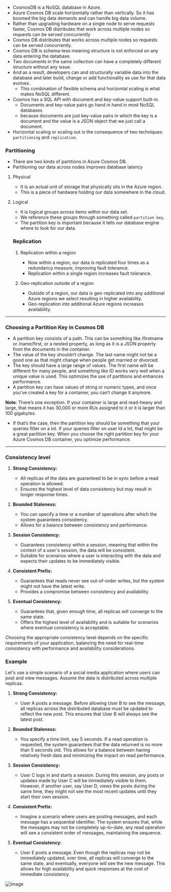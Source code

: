 - CosmosDB is a NoSQL database in Azure.
- Azure Cosmos DB scale horizontally rather than vertically. So it has boomed the big data demands and can handle big data volume.
- Rather than upgrading hardware on a single node to serve requests faster, Cosmos DB distributes that work across multiple nodes so requests can be served concurrently
- Cosmos DB distributes that works across multiple nodes so requests can be served concurrently.
- Cosmos DB is schema-less meaning structure is not enforced on any data entering the database.
- Two documents in the same collection can have a completely different structure without any issue. 
- And as a result, developers can and structurally variable data into the database and later build, change or add functionality as use for that data evolves. 
    - This combination of flexible schema and horizontal scaling is what makes NoSQL different.
- Cosmos has a SQL API with document and key-value support built-in. 
    - Documents and key-value pairs go hand in hand in most NoSQL databases 
    - because documents are just key-value pairs in which the key is a document and the value is a JSON object that we just call a document.
- Horizontal scaling or scaling out is the consequence of two techniques: `partitioning` and `replication`.

### Partitioning

- There are two kinds of partitions in Azure Cosmos DB.
- Partitioning our data across nodes improves database latency

1. Physical
    - It is an actual unit of storage that physically sits in the Azure region.
    - This is a piece of hardware holding our data somewhere in the cloud.

1. Logical
    - It is logical groups across items within our data set.
    - We reference these groups through something called `partition key`.
    - The partition key is important because it tells our database engine where to look for our data.

    ### Replication

    1. Replication within a region
        - Now within a region, our data is replicated four times as a redundancy measure, improving fault tolerance.
        - Replication within a single region increases fault tolerance.

    2. Geo-replication outside of a region
        - Outside of a region, our data is geo-replicated into any additional Azure regions we select resulting in higher availability.
        - Geo-replication into additional Azure regions increases availability.

---
### Choosing a Partition Key in Cosmos DB

- A partition key consists of a path. This can be something like /firstname or /name/first, or a nested property, as long as it is a JSON property from the documents in the container. 
- The value of the key shouldn’t change. The last name might not be a good one as that might change when people get married or divorced.
- The key should have a large range of values. The first name will be different for many people, and something like ID works very well when a unique value is used. This optimizes the use of partitions and enhances performance.
- A partition key can have values of string or numeric types, and once you’ve created a key for a container, you can’t change it anymore.

**Note**: There’s one exception. If your container is large and read-heavy and large, that means it has 30,000 or more RUs assigned to it or it is larger than 100 gigabytes.

- If that’s the case, then the partition key should be something that your queries filter on a lot. If your queries filter on user Id a lot, that might be a great partition key. When you choose the right partition key for your Azure Cosmos DB container, you optimize performance. 


---

### Consistency level


1. **Strong Consistency:**
   - All replicas of the data are guaranteed to be in sync before a read operation is allowed.
   - Ensures the highest level of data consistency but may result in longer response times.

2. **Bounded Staleness:**
   - You can specify a time or a number of operations after which the system guarantees consistency.
   - Allows for a balance between consistency and performance.

3. **Session Consistency:**
   - Guarantees consistency within a session, meaning that within the context of a user's session, the data will be consistent.
   - Suitable for scenarios where a user is interacting with the data and expects their updates to be immediately visible.

4. **Consistent Prefix:**
   - Guarantees that reads never see out-of-order writes, but the system might not have the latest write.
   - Provides a compromise between consistency and availability.

5. **Eventual Consistency:**
   - Guarantees that, given enough time, all replicas will converge to the same state.
   - Offers the highest level of availability and is suitable for scenarios where eventual consistency is acceptable.

Choosing the appropriate consistency level depends on the specific requirements of your application, balancing the need for real-time consistency with performance and availability considerations.

### Example
Let's use a simple scenario of a social media application where users can post and view messages. Assume the data is distributed across multiple replicas.

1. **Strong Consistency:**
   - User A posts a message. Before allowing User B to see the message, all replicas across the distributed database must be updated to reflect the new post. This ensures that User B will always see the latest post.

2. **Bounded Staleness:**
   - You specify a time limit, say 5 seconds. If a read operation is requested, the system guarantees that the data returned is no more than 5 seconds old. This allows for a balance between having relatively fresh data and minimizing the impact on read performance.

3. **Session Consistency:**
   - User C logs in and starts a session. During this session, any posts or updates made by User C will be immediately visible to them. However, if another user, say User D, views the posts during the same time, they might not see the most recent updates until they start their own session.

4. **Consistent Prefix:**
   - Imagine a scenario where users are posting messages, and each message has a sequential identifier. The system ensures that, while the messages may not be completely up-to-date, any read operation will see a consistent order of messages, maintaining the sequence.

5. **Eventual Consistency:**
   - User E posts a message. Even though the replicas may not be immediately updated, over time, all replicas will converge to the same state, and eventually, everyone will see the new message. This allows for high availability and quick responses at the cost of immediate consistency.

![Image](https://learn.microsoft.com/en-us/training/wwl-azure/explore-azure-cosmos-db/media/five-consistency-levels.png)